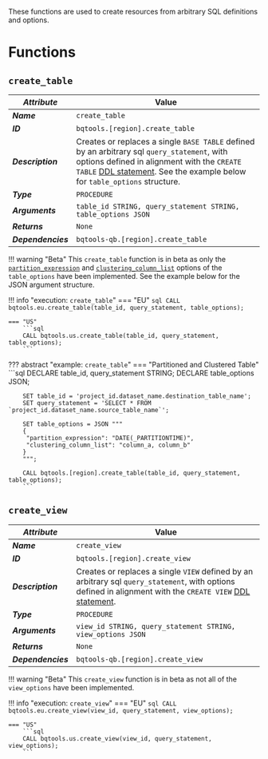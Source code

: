 These functions are used to create resources from arbitrary SQL definitions and options.

# Functions
## **`create_table`**
_**Attribute**_ | Value
--- | ---
_**Name**_ | `create_table`
_**ID**_ | `bqtools.[region].create_table`
_**Description**_ | Creates or replaces a single `BASE TABLE` defined by an arbitrary sql `query_statement`, with options defined in alignment with the `CREATE TABLE` [DDL statement](https://cloud.google.com/bigquery/docs/reference/standard-sql/data-definition-language#create_table_statement). See the example below for `table_options` structure.
_**Type**_ | `PROCEDURE`
_**Arguments**_ | `table_id STRING, query_statement STRING, table_options JSON`
_**Returns**_ | `None`
_**Dependencies**_ | `bqtools-qb.[region].create_table`

!!! warning "Beta"
    This `create_table` function is in beta as only the [`partition_expression`](https://cloud.google.com/bigquery/docs/reference/standard-sql/data-definition-language#partition_expression) and [`clustering_column_list`](https://cloud.google.com/bigquery/docs/reference/standard-sql/data-definition-language#clustering_column_list) options of the `table_options` have been implemented. See the example below for the JSON argument structure.

!!! info "execution: `create_table`"
    === "EU"
        ```sql
        CALL bqtools.eu.create_table(table_id, query_statement, table_options);
        ```

    === "US"
        ```sql
        CALL bqtools.us.create_table(table_id, query_statement, table_options);
        ```

??? abstract "example: `create_table`"
    === "Partitioned and Clustered Table"
        ```sql
        DECLARE table_id, query_statement STRING;
        DECLARE table_options JSON;

        SET table_id = 'project_id.dataset_name.destination_table_name';
        SET query_statement = 'SELECT * FROM `project_id.dataset_name.source_table_name`';

        SET table_options = JSON """
        {
         "partition_expression": "DATE(_PARTITIONTIME)",
         "clustering_column_list": "column_a, column_b"
        }   
        """;

        CALL bqtools.[region].create_table(table_id, query_statement, table_options);
        ```
    
## **`create_view`**
_**Attribute**_ | Value
--- | ---
_**Name**_ | `create_view`
_**ID**_ | `bqtools.[region].create_view`
_**Description**_ | Creates or replaces a single `VIEW` defined by an arbitrary sql `query_statement`, with options defined in alignment with the `CREATE VIEW` [DDL statement](https://cloud.google.com/bigquery/docs/reference/standard-sql/data-definition-language#create_view_statement).
_**Type**_ | `PROCEDURE`
_**Arguments**_ | `view_id STRING, query_statement STRING, view_options JSON`
_**Returns**_ | `None`
_**Dependencies**_ | `bqtools-qb.[region].create_view`

!!! warning "Beta"
    This `create_view` function is in beta as not all of the `view_options` have been implemented.

!!! info "execution: `create_view`"
    === "EU"
        ```sql
        CALL bqtools.eu.create_view(view_id, query_statement, view_options);
        ```

    === "US"
        ```sql
        CALL bqtools.us.create_view(view_id, query_statement, view_options);
        ```